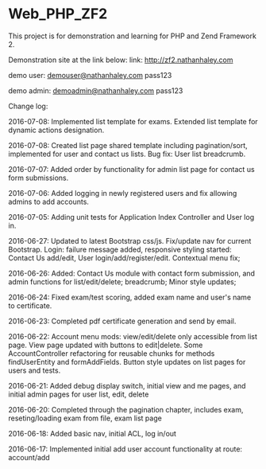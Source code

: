 Web_PHP_ZF2
==============================

This project is for demonstration and learning for PHP and Zend Framework 2.

Demonstration site at the link below:
link: 
http://zf2.nathanhaley.com

demo user: 
demouser@nathanhaley.com
pass123

demo admin:
demoadmin@nathanhaley.com
pass123



Change log:

2016-07-08: Implemented list template for exams. Extended list template for dynamic actions designation.

2016-07-08: Created list page shared template including pagination/sort, implemented for user and contact us lists. Bug fix: User list breadcrumb.

2016-07-07: Added order by functionality for admin list page for contact us form submissions.

2016-07-06: Added logging in newly registered users and fix allowing admins to add accounts.

2016-07-05: Adding unit tests for Application Index Controller and User log in.

2016-06-27: Updated to latest Bootstrap css/js. Fix/update nav for current Bootstrap. Login: failure message added, responsive styling started: Contact Us add/edit, User login/add/register/edit. Contextual menu fix;

2016-06-26: Added: Contact Us module with contact form submission, and admin functions for list/edit/delete; breadcrumb; Minor style updates;

2016-06-24: Fixed exam/test scoring, added exam name and user's name to certificate.

2016-06-23: Completed pdf certificate generation and send by email.

2016-06-22: Account menu mods: view/edit/delete only accessible from list page. View page updated with buttons to edit|delete. Some AccountController refactoring for reusable chunks for methods findUserEntity and formAddFields. Button style updates on list pages for users and tests.

2016-06-21: Added debug display switch, initial view and me pages, and initial admin pages for user list, edit, delete

2016-06-20: Completed through the pagination chapter, includes exam, reseting/loading exam from file, exam list page

2016-06-18: Added basic nav, initial ACL, log in/out

2016-06-17: Implemented initial add user account functionality at route: account/add





